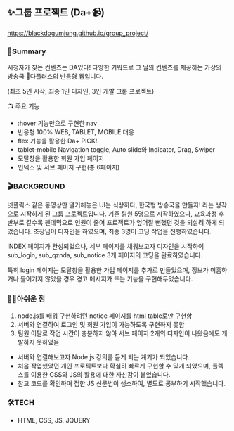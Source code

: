 ## ✨그룹 프로젝트 (Da+📹)
https://blackdogumjung.github.io/group_project/

### 🤔Summary
시청자가 찾는 컨텐츠는 DA있다! 다양한 키워드로 그 날의 컨텐츠를 제공하는 가상의 방송국 📡다플러스의 반응형 웹입니다.

(최초 5인 시작, 최종 1인 디자인, 3인 개발 그룹 프로젝트)

📺 주요 기능
  * :hover 기능만으로 구현한 nav 
  * 반응형 100% WEB, TABLET, MOBILE 대응
  * flex 기능을 활용한 Da+ PICK!
  * tablet-mobile Navigation toggle, Auto slide와 Indicator, Drag, Swiper
  * 모달창을 활용한 회원 가입 페이지
  * 인덱스 및 서브 페이지 구현(총 6페이지) 
 
  
  ### 🎬BACKGROUND
넷플릭스 같은 동영상만 열거해놓은 UI는 식상하다, 한국형 방송국을 만들자! 라는 생각으로 시작하게 된 그룹 프로젝트입니다.
기존 팀원 5명으로 시작하였으나, 교육과정 후반부로 갈수록 펜데믹으로 인원이 줄어 프로젝트가 엎어질 뻔했던 것을 되살려 하게 되었습니다. 조장님이 디자인을 하였으며, 최종 3명이 코딩 작업을 진행하였습니다. 

INDEX 페이지가 완성되었으나, 세부 페이지를 채워보고자 디자인을 시작하여 sub_login, sub_qznda, sub_notice 3개 페이지의 코딩을 완료하였습니다.

특히 login 페이지는 모달창을 활용한 가입 페이지를 추가로 만들었으며, 정보가 미흡하거나 들어가지 않았을 경우 경고 메시지가 뜨는 기능을 구현해두었습니다.
  
  
  ### 🙍‍♀️아쉬운 점
   1. node.js를 배워 구현하려던 notice 페이지를 html table로만 구현함
   2. 서버와 연결하여 로그인 및 회원 가입이 가능하도록 구현하지 못함 
   3. 팀원 이탈로 작업 시간이 충분하지 않아 서브 페이지 2개의 디자인이 나왔음에도 개발하지 못하였음

  * 서버와 연결해보고자 Node.js 강의를 듣게 되는 계기가 되었습니다.
  * 처음 작업했었던 개인 프로젝트보다 확실히 빠르게 구현할 수 있게 되었으며, 플렉스를 이용한 CSS와 JS의 활용에 대한 자신감이 붙었습니다.
  * 참고 코드를 확인하며 접한 JS 신문법이 생소하여, 별도로 공부하기 시작했습니다.

  ### 🛠TECH
  * HTML, CSS, JS, JQUERY
